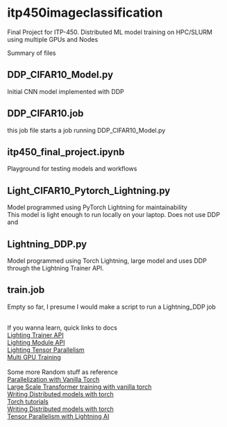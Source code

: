 # itp450imageclassification
Final Project for ITP-450. Distributed ML model training on HPC/SLURM using multiple GPUs and Nodes


Summary of files

<h2> DDP_CIFAR10_Model.py </h2>
Initial CNN model implemented with DDP

<h2> DDP_CIFAR10.job </h2>
this job file starts a job running DDP_CIFAR10_Model.py

<h2> itp450_final_project.ipynb </h2>
Playground for testing models and workflows

<h2> Light_CIFAR10_Pytorch_Lightning.py </h2>
Model programmed using PyTorch Lightning for maintainability <br />
This model is light enough to run locally on your laptop.
Does not use DDP and

<h2> Lightning_DDP.py </h2>
Model programmed using Torch Lightning, large model and 
uses DDP through the Lightning Trainer API.

<h2> train.job </h2>
Empty so far, I presume I would make a script to run a Lightning_DDP job

<br />
<br />

If you wanna learn, quick links to docs <br />
<a href="https://lightning.ai/docs/pytorch/1.6.2/common/trainer.html"> Lighting Trainer API </a> <br />
<a href="https://lightning.ai/docs/pytorch/1.6.2/common/lightning_module.html"> Lighting Module API </a> <br />
<a href="https://lightning.ai/docs/pytorch/stable/advanced/model_parallel/tp.html#"> Lighting Tensor Parallelism </a> <br />
<a href="https://lightning.ai/docs/pytorch/1.6.2/accelerators/gpu.html"> Multi GPU Training </a> <br />
<br /> 
Some more Random stuff as reference <br />
<a href="https://pytorch.org/docs/stable/distributed.tensor.parallel.html"> Parallelization with Vanilla Torch </a> <br />
<a href="https://pytorch.org/tutorials/intermediate/TP_tutorial.html"> Large Scale Transformer training with vanilla torch </a> <br />
<a href="https://pytorch.org/tutorials/intermediate/dist_tuto.html"> Writing Distributed models with torch </a> <br />
<a href="https://pytorch.org/tutorials/intermediate/ddp_tutorial.html"> Torch tutorials </a> <br />
<a href="https://pytorch.org/tutorials/intermediate/dist_tuto.html"> Writing Distributed models with torch </a> <br />
<a href="https://lightning.ai/lightning-ai/studios/tensor-parallelism-supercharging-large-model-training-with-pytorch-lightning#llm-example"> 
    Tensor Parallelism with Lightning AI
</a>

